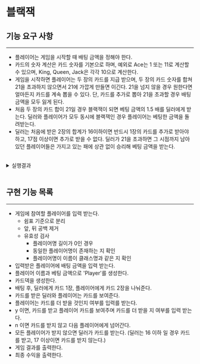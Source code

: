 # 블랙잭

## 기능 요구 사항

---
- 플레이어는 게임을 시작할 때 배팅 금액을 정해야 한다.
- 카드의 숫자 계산은 카드 숫자를 기본으로 하며, 예외로 Ace는 1 또는 11로 계산할 수 있으며, King, Queen, Jack은 각각 10으로 계산한다.
- 게임을 시작하면 플레이어는 두 장의 카드를 지급 받으며, 두 장의 카드 숫자를 합쳐 21을 초과하지 않으면서 21에 가깝게 만들면 이긴다. 21을 넘지 않을 경우 원한다면 얼마든지 카드를 계속 뽑을 수 있다. 단, 카드를 추가로 뽑아 21을 초과할 경우 배팅 금액을 모두 잃게 된다.
- 처음 두 장의 카드 합이 21일 경우 블랙잭이 되면 베팅 금액의 1.5 배를 딜러에게 받는다. 딜러와 플레이어가 모두 동시에 블랙잭인 경우 플레이어는 베팅한 금액을 돌려받는다.
- 딜러는 처음에 받은 2장의 합계가 16이하이면 반드시 1장의 카드를 추가로 받아야 하고, 17점 이상이면 추가로 받을 수 없다. 딜러가 21을 초과하면 그 시점까지 남아 있던 플레이어들은 가지고 있는 패에 상관 없이 승리해 베팅 금액을 받는다.


<br>


<details markdown="1">
<summary>실행결과</summary>

```java
게임에 참여할 사람의 이름을 입력하세요.(쉼표 기준으로 분리)
pobi,jason

pobi의 배팅 금액은?
10000

jason의 배팅 금액은?
20000

딜러와 pobi, jason에게 2장의 나누었습니다.
딜러: 3다이아몬드
pobi카드: 2하트, 8스페이드
jason카드: 7클로버, K스페이드

pobi는 한장의 카드를 더 받겠습니까?(예는 y, 아니오는 n)
y
pobi카드: 2하트, 8스페이드, A클로버
pobi는 한장의 카드를 더 받겠습니까?(예는 y, 아니오는 n)
n
jason은 한장의 카드를 더 받겠습니까?(예는 y, 아니오는 n)
n
jason카드: 7클로버, K스페이드

딜러는 16이하라 한장의 카드를 더 받았습니다.

딜러 카드: 3다이아몬드, 9클로버, 8다이아몬드 - 결과: 20
pobi카드: 2하트, 8스페이드, A클로버 - 결과: 21
jason카드: 7클로버, K스페이드 - 결과: 17

## 최종 수익
딜러: 10000
pobi: 10000 
jason: -20000
```


</details>



<br>

## 구현 기능 목록

---
- 게임에 참여할 플레이어를 입력 받는다.
  - 쉼표 기준으로 분리
  - 앞, 뒤 공백 제거
  - 유효성 검사
    - 플레이어명 길이가 0인 경우
    - 동일한 플레이어명이 존재하는 지 확인
    - 플레이어명이 이름이 클래스명과 같은 지 확인
- 입력받은 플레이어에 배팅 금액을 입력 받는다.
- 플레이어 이름과 베팅 금액으로 'Player'를 생성한다.  
- 카드덱을 생성한다.
- 배팅 후, 딜러에게 카드 1장, 플레이어에게 카드 2장을 나눠준다.
- 카드를 받은 딜러와 플레이어는 카드를 보여준다.
- 플레이어는 카드를 더 받을 것인지 여부를 입력를 받는다.
- y 이면, 카드를 받고 플레이어 카드를 보여주며 카드를 더 받을 지 여부를 입력 받는다.
- n 이면 카드를 받지 않고 다음 플레이어에게 넘어간다.
- 모든 플레이어가 받지 않으면 딜러가 카드를 받는다.
  (딜러는 16 이하 일 경우 카드를 받고, 17 이상이면 카드를 받지 않는다.)
- 게임 결과를 출력한다.
- 최종 수익을 출력한다.
   
